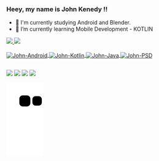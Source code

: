 ### Heey, my name is John Kenedy !!

- 🔭 I'm currently studying Android and Blender.
- 🌱 I’m currently learning Mobile Development - KOTLIN

 <div>
  <a href="https://github.com/johnkenedy">
  <img height="150em" src="https://github-readme-stats.vercel.app/api?username=johnkenedy&show_icons=true&theme=dark&include_all_commits=true&count_private=true"/>
  <img height="150em" src="https://github-readme-stats.vercel.app/api/top-langs/?username=johnkenedy&layout=compact&langs_count=7&theme=dark"/>
</div>
  <div style="display: inline_block"><br>
  <img align="center" alt="John-Android" height="30" width="40" src="https://cdn.jsdelivr.net/gh/devicons/devicon/icons/android/android-plain.svg">
  <img align="center" alt="John-Kotlin" height="30" width="40" src="https://cdn.jsdelivr.net/gh/devicons/devicon/icons/kotlin/kotlin-original.svg">
  <img align="center" alt="John-Java" height="30" width="40" src="https://cdn.jsdelivr.net/gh/devicons/devicon/icons/java/java-original.svg">
  <img align="center" alt="John-PSD" height="30" width="40" src="https://cdn.jsdelivr.net/gh/devicons/devicon/icons/photoshop/photoshop-line.svg">
  </div>
  
  ##

  <div> 
  <a href="https://www.instagram.com/eu.johnkenedy" target="_blank"><img src="https://img.shields.io/badge/-Instagram-%23E4405F?style=for-the-badge&logo=instagram&logoColor=white" target="_blank"></a>
  <a href="https://www.linkedin.com/in/johnkenedy/" target="_blank"><img src="https://img.shields.io/badge/-LinkedIn-%230077B5?style=for-the-badge&logo=linkedin&logoColor=white" target="_blank"></a>
    <a href="https://api.whatsapp.com/send?phone=5511912498558" target="_blank"><img src="https://img.shields.io/badge/WhatsApp-25D366?style=for-the-badge&logo=whatsapp&logoColor=white" target="_blank"></a> 
     <a href = "mailto:john.kenedy232@gmail.com"><img src="https://img.shields.io/badge/-Gmail-%23333?style=for-the-badge&logo=gmail&logoColor=white" target="_blank"></a>
 </div>
  
  ![Snake animation](https://github.com/johnkenedy/johnkenedy/blob/output/github-contribution-grid-snake.svg)
 

